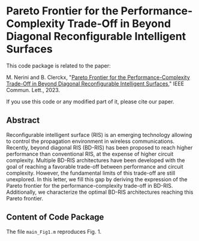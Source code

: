 # Pareto Frontier for the Performance-Complexity Trade-Off in Beyond Diagonal Reconfigurable Intelligent Surfaces

This code package is related to the paper:

M. Nerini and B. Clerckx, "[Pareto Frontier for the Performance-Complexity Trade-Off in Beyond Diagonal Reconfigurable Intelligent Surfaces](https://ieeexplore.ieee.org/document/10237233)," IEEE Commun. Lett., 2023.

If you use this code or any modified part of it, please cite our paper.

## Abstract

Reconfigurable intelligent surface (RIS) is an emerging technology allowing to control the propagation environment in wireless communications. Recently, beyond diagonal RIS (BD-RIS) has been proposed to reach higher performance than conventional RIS, at the expense of higher circuit complexity. Multiple BD-RIS architectures have been developed with the goal of reaching a favorable trade-off between performance and circuit complexity. However, the fundamental limits of this trade-off are still unexplored. In this letter, we fill this gap by deriving the expression of the Pareto frontier for the performance-complexity trade-off in BD-RIS. Additionally, we characterize the optimal BD-RIS architectures reaching this Pareto frontier.

## Content of Code Package

The file `main_Fig1.m` reproduces Fig. 1.
